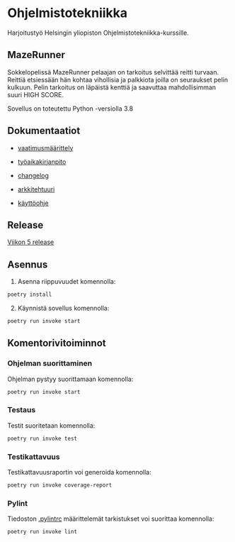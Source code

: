 # Ohjelmistotekniikka

Harjoitustyö Helsingin yliopiston Ohjelmistotekniikka-kurssille.

## MazeRunner

Sokkelopelissä MazeRunner pelaajan on tarkoitus selvittää reitti turvaan. Reittiä etsiessään hän kohtaa vihollisia ja palkkiota joilla on seuraukset pelin kulkuun. Pelin tarkoitus on läpäistä kenttiä ja saavuttaa mahdollisimman suuri HIGH SCORE.

Sovellus on toteutettu Python -versiolla 3.8

## Dokumentaatiot

* [vaatimusmäärittely](https://github.com/tuovinenemma/ot-harjoitustyo2022/blob/master/dokumentaatio/vaatimusmaarittely.md)

* [työaikakirjanpito](https://github.com/tuovinenemma/ot-harjoitustyo2022/blob/master/dokumentaatio/tuntikirjanpito.md)

* [changelog](https://github.com/tuovinenemma/ot-harjoitustyo2022/blob/master/dokumentaatio/changelog.md)

* [arkkitehtuuri](https://github.com/tuovinenemma/ot-harjoitustyo2022/blob/master/dokumentaatio/arkkitehtuuri.md)

* [käyttöohje](https://github.com/tuovinenemma/ot-harjoitustyo2022/blob/master/dokumentaatio/kayttoohje.md)

## Release

[Viikon 5 release](https://github.com/tuovinenemma/ot-harjoitustyo2022/releases/tag/viikko5)


## Asennus

1. Asenna riippuvuudet komennolla:

```bash
poetry install
```

2. Käynnistä sovellus komennolla:

```bash
poetry run invoke start
```

## Komentorivitoiminnot

### Ohjelman suorittaminen

Ohjelman pystyy suorittamaan komennolla:

```bash
poetry run invoke start
```

### Testaus

Testit suoritetaan komennolla:

```bash
poetry run invoke test
```

### Testikattavuus

Testikattavuusraportin voi generoida komennolla:

```bash
poetry run invoke coverage-report
```

### Pylint

Tiedoston [.pylintrc](https://github.com/tuovinenemma/ot-harjoitustyo2022/blob/master/project/.pylintrc) määrittelemät tarkistukset voi suorittaa komennolla:

```bash
poetry run invoke lint
```
